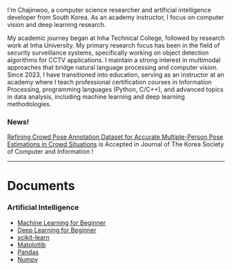 
I'm Chajinwoo, a computer science researcher and artificial intelligence developer from South Korea. As an academy instructor, I focus on computer vision and deep learning research.

My academic journey began at Inha Technical College, followed by research work at Inha University. My primary research focus has been in the field of security surveillance systems, specifically working on object detection algorithms for CCTV applications. I maintain a strong interest in multimodal approaches that bridge natural language processing and computer vision. Since 2023, I have transitioned into education, serving as an instructor at an academy where I teach professional certification courses in Information Processing, programming languages (Python, C/C++), and advanced topics in data analysis, including machine learning and deep learning methodologies.

### News!

[Refining Crowd Pose Annotation Dataset for Accurate Multiple-Person Pose Estimations in Crowd Situations](https://www.dbpia.co.kr/journal/articleDetail?nodeId=NODE12014926) is Accepted in Journal of The Korea Society of Computer and Information !

---
# Documents

### Artificial Intelligence
- [Machine Learning for Beginner](https://startedourmission.github.io/homl-machine-learning.html)
- [Deep Learning for Beginner](https://startedourmission.github.io/homl-deep-learning.html)
- [scikit-learn](https://startedourmission.github.io/scikitlearn.html)
- [Matplotlib](https://startedourmission.github.io/matplotlib.html)
- [Pandas](https://startedourmission.github.io/pandas.html)
- [Numpy](https://startedourmission.github.io/numpy.html)

